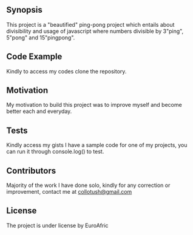 ## Synopsis
This project is a "beautified" ping-pong project which entails about divisibility and usage of javascript where numbers divisible by 3"ping", 5"pong" and 15"pingpong".

## Code Example
Kindly to access my codes clone the repository.

## Motivation
My motivation to build this project was to improve myself and become better each and everyday.

## Tests
Kindly access my gists I have a sample code for one of my projects, you can run it through console.log() to test.

## Contributors
Majority of the work I have done solo, kindly for any correction or improvement, contact me at collotush@gmail.com

## License
The project is under license by EuroAfric
